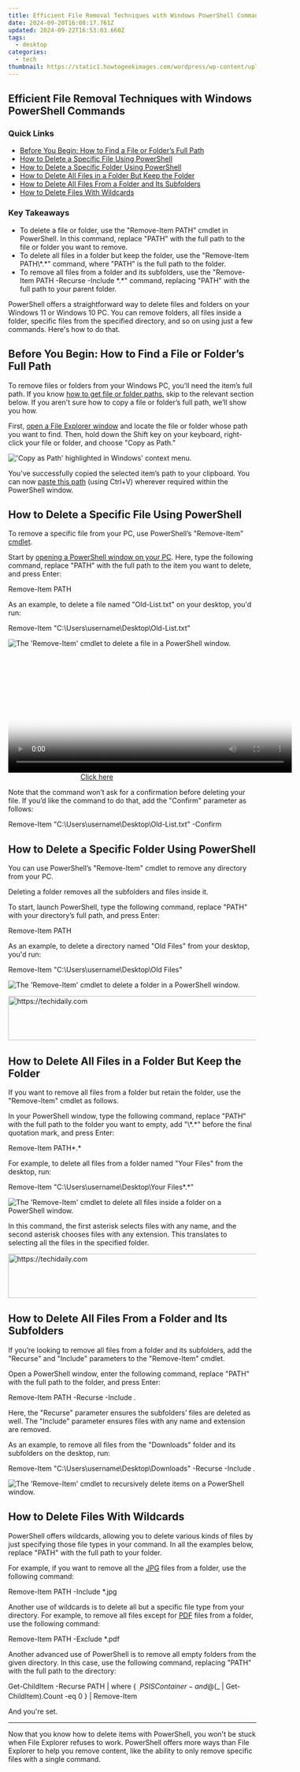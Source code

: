 ```yaml
---
title: Efficient File Removal Techniques with Windows PowerShell Commands
date: 2024-09-20T16:08:17.761Z
updated: 2024-09-22T16:53:03.660Z
tags:
  - desktop
categories:
  - tech
thumbnail: https://static1.howtogeekimages.com/wordpress/wp-content/uploads/2023/10/52880885757_aff84061b0_o-1.jpg
---
```


## Efficient File Removal Techniques with Windows PowerShell Commands

### Quick Links

* [Before You Begin: How to Find a File or Folder’s Full Path](https://extra-lessons.techidaily.com/navigate-iphones-dual-task-capabilities-effortlessly/)
* [How to Delete a Specific File Using PowerShell](https://youtube-video-recordings.techidaily.com/new-5-inspirational-winter-bgs-to-heat-your-videos/)
* [How to Delete a Specific Folder Using PowerShell](https://screen-mirror.techidaily.com/in-2024-how-can-honor-magic-5-litemirror-share-to-pc-drfone-by-drfone-android/)
* [How to Delete All Files in a Folder But Keep the Folder](https://extra-skills.techidaily.com/new-pushing-creative-boundaries-with-these-top-7-film-color-techniques/)
* [How to Delete All Files From a Folder and Its Subfolders](https://win-able.techidaily.com/how-i-finally-managed-to-start-rocket-league-after-persistent-problems/)
* [How to Delete Files With Wildcards](https://extra-lessons.techidaily.com/new-gamer-era-starts-djis-mavic-air-versus-spark-battle/)

### Key Takeaways

* To delete a file or folder, use the "Remove-Item PATH" cmdlet in PowerShell. In this command, replace "PATH" with the full path to the file or folder you want to remove.
* To delete all files in a folder but keep the folder, use the "Remove-Item PATH\\\*.\*" command, where "PATH" is the full path to the folder.
* To remove all files from a folder and its subfolders, use the "Remove-Item PATH -Recurse -Include \*.\*" command, replacing "PATH" with the full path to your parent folder.

 PowerShell offers a straightforward way to delete files and folders on your Windows 11 or Windows 10 PC. You can remove folders, all files inside a folder, specific files from the specified directory, and so on using just a few commands. Here's how to do that.

##  Before You Begin: How to Find a File or Folder’s Full Path

 To remove files or folders from your Windows PC, you’ll need the item’s full path. If you know [how to get file or folder paths](https://fox-links.techidaily.com/updated-2024-approved-unparalleled-screenplay-craftsmanship-across-varied-fields/), skip to the relevant section below. If you aren't sure how to copy a file or folder’s full path, we’ll show you how.

 First, [open a File Explorer window](https://pokemon-go-android.techidaily.com/how-to-get-and-use-pokemon-go-promo-codes-on-realme-c67-4g-drfone-by-drfone-virtual-android/) and locate the file or folder whose path you want to find. Then, hold down the Shift key on your keyboard, right-click your file or folder, and choose "Copy as Path."

!['Copy as Path' highlighted in Windows' context menu.](https://static1.howtogeekimages.com/wordpress/wp-content/uploads/2023/11/1-copy-file-folder-path-windows.jpg) 

 You’ve successfully copied the selected item’s path to your clipboard. You can now [paste this path](https://twitter-videos.techidaily.com/new-in-2024-gain-twitter-gifs-for-pc-download-made-simple/) (using Ctrl+V) wherever required within the PowerShell window.

##  How to Delete a Specific File Using PowerShell

 To remove a specific file from your PC, use PowerShell’s "Remove-Item" [cmdlet](https://extra-guidance.techidaily.com/new-prophotomaster-the-ai-enhanced-editing-edge/).

 Start by [opening a PowerShell window on your PC](https://techtrends.techidaily.com/what-are-the-stages-in-a-game-of-royal-match/). Here, type the following command, replace "PATH" with the full path to the item you want to delete, and press Enter:

Remove-Item PATH

 As an example, to delete a file named "Old-List.txt" on your desktop, you'd run:

Remove-Item "C:\Users\username\Desktop\Old-List.txt"

![The 'Remove-Item' cmdlet to delete a file in a PowerShell window.](https://static1.howtogeekimages.com/wordpress/wp-content/uploads/2023/11/2-delete-file-powershell.jpg) 

<!-- affiliate ads begin -->
<span id="1982457">
					<video width="576" height="240" style="cursor:pointer"
           poster="//a.impactradius-go.com/display-clicktoplayimage/1982457.png"
           onclick="if(!this.playClicked){this.play();this.setAttribute('controls',true);this.playClicked=true;}">
	   <source src="//a.impactradius-go.com/display-ad/22993-1982457">
	   <img src="//a.impactradius-go.com/display-clicktoplayimage/1982457.png" style="border: none; height: 100%; width: 100%; object-fit: contain">
	</video>
	<div style="width:360px;text-align:center"><a href="javascript:window.open(decodeURIComponent('https%3A%2F%2Fhomestyler.sjv.io%2Fc%2F5597632%2F1982457%2F22993'), '_blank');void(0);">Click here</a></div>
</span>
<img height="0" width="0" src="https://imp.pxf.io/i/5597632/1982457/22993" style="position:absolute;visibility:hidden;" border="0" />
<!-- affiliate ads end -->

 Note that the command won’t ask for a confirmation before deleting your file. If you’d like the command to do that, add the "Confirm" parameter as follows:

Remove-Item "C:\Users\username\Desktop\Old-List.txt" -Confirm

##  How to Delete a Specific Folder Using PowerShell

 You can use PowerShell’s "Remove-Item" cmdlet to remove any directory from your PC.

 Deleting a folder removes all the subfolders and files inside it.

 To start, launch PowerShell, type the following command, replace "PATH" with your directory’s full path, and press Enter:

Remove-Item PATH

 As an example, to delete a directory named "Old Files" from your desktop, you'd run:

Remove-Item "C:\Users\username\Desktop\Old Files"

![The 'Remove-Item' cmdlet to delete a folder in a PowerShell window.](https://static1.howtogeekimages.com/wordpress/wp-content/uploads/2023/11/3-delete-folder-powershell.jpg) 

<!-- affiliate ads begin -->
<a href="https://unicoeye.pxf.io/c/5597632/2134248/18498" target="_top" id="2134248">
  <img src="//a.impactradius-go.com/display-ad/18498-2134248" border="0" alt="https://techidaily.com" width="728" height="90"/>
</a>
<img height="0" width="0" src="https://unicoeye.pxf.io/i/5597632/2134248/18498" style="position:absolute;visibility:hidden;" border="0" />
<!-- affiliate ads end -->

##  How to Delete All Files in a Folder But Keep the Folder

 If you want to remove all files from a folder but retain the folder, use the "Remove-Item" cmdlet as follows.

 In your PowerShell window, type the following command, replace "PATH" with the full path to the folder you want to empty, add "\\\*.\*" before the final quotation mark, and press Enter:

Remove-Item PATH\*.*

 For example, to delete all files from a folder named "Your Files" from the desktop, run:

Remove-Item "C:\Users\username\Desktop\Your Files\*.*"

![The 'Remove-Item' cmdlet to delete all files inside a folder on a PowerShell window.](https://static1.howtogeekimages.com/wordpress/wp-content/uploads/2023/11/4-delete-all-files-retain-folder-powershell.jpg) 

 In this command, the first asterisk selects files with any name, and the second asterisk chooses files with any extension. This translates to selecting all the files in the specified folder.

<!-- affiliate ads begin -->
<a href="https://ephamedtechinc.pxf.io/c/5597632/2137201/26400" target="_top" id="2137201">
  <img src="//a.impactradius-go.com/display-ad/26400-2137201" border="0" alt="https://techidaily.com" width="728" height="90"/>
</a>
<img height="0" width="0" src="https://ephamedtechinc.pxf.io/i/5597632/2137201/26400" style="position:absolute;visibility:hidden;" border="0" />
<!-- affiliate ads end -->

##  How to Delete All Files From a Folder and Its Subfolders

 If you’re looking to remove all files from a folder and its subfolders, add the "Recurse" and "Include" parameters to the "Remove-Item" cmdlet.

 Open a PowerShell window, enter the following command, replace "PATH" with the full path to the folder, and press Enter:

Remove-Item PATH -Recurse -Include *.*

 Here, the "Recurse" parameter ensures the subfolders’ files are deleted as well. The "Include" parameter ensures files with any name and extension are removed.

 As an example, to remove all files from the "Downloads" folder and its subfolders on the desktop, run:

Remove-Item "C:\Users\username\Desktop\Downloads" -Recurse -Include *.*

![The 'Remove-Item' cmdlet to recursively delete items on a PowerShell window.](https://static1.howtogeekimages.com/wordpress/wp-content/uploads/2023/11/5-delete-files-subfolders-powershell.jpg) 

##  How to Delete Files With Wildcards

 PowerShell offers wildcards, allowing you to delete various kinds of files by just specifying those file types in your command. In all the examples below, replace "PATH" with the full path to your folder.

 For example, if you want to remove all the [JPG](https://change-location.techidaily.com/ways-to-trade-pokemon-go-from-far-away-on-vivo-y27s-drfone-by-drfone-virtual-android/) files from a folder, use the following command:

Remove-Item PATH -Include *.jpg

 Another use of wildcards is to delete all but a specific file type from your directory. For example, to remove all files except for [PDF](https://extra-support.techidaily.com/new-obs-vs-wirecast-which-should-you-trust-for-live/) files from a folder, use the following command:

Remove-Item PATH -Exclude *.pdf

 Another advanced use of PowerShell is to remove all empty folders from the given directory. In this case, use the following command, replacing "PATH" with the full path to the directory:

Get-ChildItem -Recurse PATH | where { $_.PSISContainer -and @($_ | Get-ChildItem).Count -eq 0 } | Remove-Item

 And you're set.

---

 Now that you know how to delete items with PowerShell, you won't be stuck when File Explorer refuses to work. PowerShell offers more ways than File Explorer to help you remove content, like the ability to only remove specific files with a single command.

<ins class="adsbygoogle"
     style="display:block"
     data-ad-format="autorelaxed"
     data-ad-client="ca-pub-7571918770474297"
     data-ad-slot="1223367746"></ins>

<ins class="adsbygoogle"
     style="display:block"
     data-ad-client="ca-pub-7571918770474297"
     data-ad-slot="8358498916"
     data-ad-format="auto"
     data-full-width-responsive="true"></ins>



